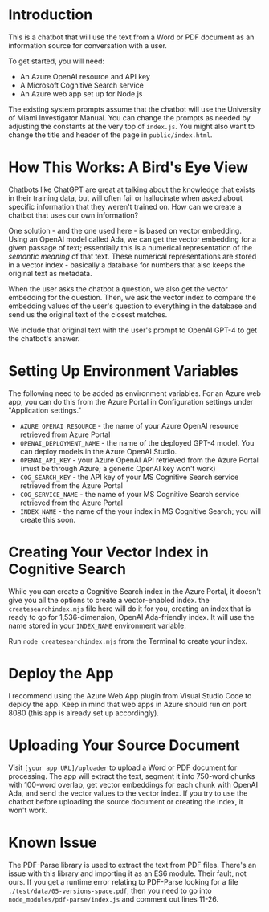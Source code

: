 # Introduction
This is a chatbot that will use the text from a Word or PDF document as an information source for conversation with a user.

To get started, you will need:
* An Azure OpenAI resource and API key
* A Microsoft Cognitive Search service
* An Azure web app set up for Node.js

The existing system prompts assume that the chatbot will use the University of Miami Investigator Manual. You can change the prompts as needed by adjusting the constants at the very top of `index.js`. You might also want to change the title and header of the page in `public/index.html`.

# How This Works: A Bird's Eye View
Chatbots like ChatGPT are great at talking about the knowledge that exists in their training data, but will often fail or hallucinate when asked about specific information that they weren't trained on. How can we create a chatbot that uses our own information?

One solution - and the one used here - is based on vector embedding. Using an OpenAI model called Ada, we can get the vector embedding for a given passage of text; essentially this is a numerical representation of the *semantic meaning* of that text. These numerical representations are stored in a vector index - basically a database for numbers that also keeps the original text as metadata.

When the user asks the chatbot a question, we also get the vector embedding for the question. Then, we ask the vector index to compare the embedding values of the user's question to everything in the database and send us the original text of the closest matches.

We include that original text with the user's prompt to OpenAI GPT-4 to get the chatbot's answer.

# Setting Up Environment Variables
The following need to be added as environment variables. For an Azure web app, you can do this from the Azure Portal in Configuration settings under "Application settings."
* `AZURE_OPENAI_RESOURCE` - the name of your Azure OpenAI resource retrieved from Azure Portal
* `OPENAI_DEPLOYMENT_NAME` - the name of the deployed GPT-4 model. You can deploy models in the Azure OpenAI Studio.
* `OPENAI_API_KEY` - your Azure OpenAI API retrieved from the Azure Portal (must be through Azure; a generic OpenAI key won't work)
* `COG_SEARCH_KEY` - the API key of your MS Cognitive Search service retrieved from the Azure Portal
* `COG_SERVICE_NAME` - the name of your MS Cognitive Search service retrieved from the Azure Portal
* `INDEX_NAME` - the name of the your index in MS Cognitive Search; you will create this soon.

# Creating Your Vector Index in Cognitive Search
While you can create a Cognitive Search index in the Azure Portal, it doesn't give you all the options to create a vector-enabled index. the `createsearchindex.mjs` file here will do it for you, creating an index that is ready to go for 1,536-dimension, OpenAI Ada-friendly index. It will use the name stored in your `INDEX_NAME` environment variable.

Run `node createsearchindex.mjs` from the Terminal to create your index.

# Deploy the App
I recommend using the Azure Web App plugin from Visual Studio Code to deploy the app. Keep in mind that web apps in Azure should run on port 8080 (this app is already set up accordingly).

# Uploading Your Source Document
Visit `[your app URL]/uploader` to upload a Word or PDF document for processing. The app will extract the text, segment it into 750-word chunks with 100-word overlap, get vector embeddings for each chunk with OpenAI Ada, and send the vector values to the vector index. If you try to use the chatbot before uploading the source document or creating the index, it won't work.

# Known Issue
The PDF-Parse library is used to extract the text from PDF files. There's an issue with this library and importing it as an ES6 module. Their fault, not ours. If you get a runtime error relating to PDF-Parse looking for a file `./test/data/05-versions-space.pdf`, then you need to go into `node_modules/pdf-parse/index.js` and comment out lines 11-26.
